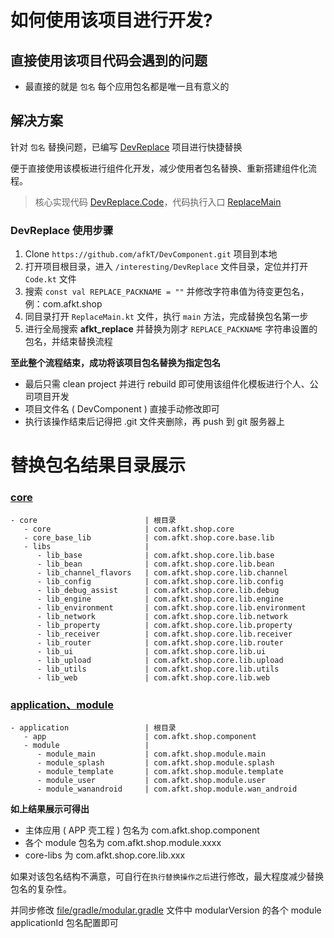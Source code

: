 # 如何使用该项目进行开发?

## 直接使用该项目代码会遇到的问题

* 最直接的就是 `包名` 每个应用包名都是唯一且有意义的

## 解决方案

针对 `包名` 替换问题，已编写 [DevReplace][DevReplace] 项目进行快捷替换

便于直接使用该模板进行组件化开发，减少使用者包名替换、重新搭建组件化流程。

> 核心实现代码 [DevReplace.Code][DevReplace.Code]，代码执行入口 [ReplaceMain][ReplaceMain]

### DevReplace 使用步骤

1. Clone `https://github.com/afkT/DevComponent.git` 项目到本地
2. 打开项目根目录，进入 `/interesting/DevReplace` 文件目录，定位并打开 `Code.kt` 文件
3. 搜索 `const val REPLACE_PACKNAME = ""` 并修改字符串值为待变更包名，例：com.afkt.shop
4. 同目录打开 `ReplaceMain.kt` 文件，执行 `main` 方法，完成替换包名第一步
5. 进行全局搜索 **afkt_replace** 并替换为刚才 `REPLACE_PACKNAME` 字符串设置的包名，并结束替换流程

**至此整个流程结束，成功将该项目包名替换为指定包名**

* 最后只需 clean project 并进行 rebuild 即可使用该组件化模板进行个人、公司项目开发
* 项目文件名 ( DevComponent ) 直接手动修改即可
* 执行该操作结束后记得把 .git 文件夹删除，再 push 到 git 服务器上

# 替换包名结果目录展示

### [core][DevComponent.Core]

```
- core                        | 根目录
   - core                     | com.afkt.shop.core
   - core_base_lib            | com.afkt.shop.core.base.lib
   - libs                     | 
      - lib_base              | com.afkt.shop.core.lib.base
      - lib_bean              | com.afkt.shop.core.lib.bean
      - lib_channel_flavors   | com.afkt.shop.core.lib.channel
      - lib_config            | com.afkt.shop.core.lib.config
      - lib_debug_assist      | com.afkt.shop.core.lib.debug
      - lib_engine            | com.afkt.shop.core.lib.engine
      - lib_environment       | com.afkt.shop.core.lib.environment
      - lib_network           | com.afkt.shop.core.lib.network
      - lib_property          | com.afkt.shop.core.lib.property
      - lib_receiver          | com.afkt.shop.core.lib.receiver
      - lib_router            | com.afkt.shop.core.lib.router
      - lib_ui                | com.afkt.shop.core.lib.ui
      - lib_upload            | com.afkt.shop.core.lib.upload
      - lib_utils             | com.afkt.shop.core.lib.utils
      - lib_web               | com.afkt.shop.core.lib.web
```

### [application、module][DevComponent.Application]

```
- application                 | 根目录
   - app                      | com.afkt.shop.component
   - module                   | 
      - module_main           | com.afkt.shop.module.main
      - module_splash         | com.afkt.shop.module.splash
      - module_template       | com.afkt.shop.module.template
      - module_user           | com.afkt.shop.module.user
      - module_wanandroid     | com.afkt.shop.module.wan_android
```

**如上结果展示可得出**

* 主体应用 ( APP 壳工程 ) 包名为 com.afkt.shop.component
* 各个 module 包名为 com.afkt.shop.module.xxxx
* core-libs 为 com.afkt.shop.core.lib.xxx

如果对该包名结构不满意，可自行在`执行替换操作之后`进行修改，最大程度减少替换包名的复杂性。

并同步修改 [file/gradle/modular.gradle][modular.gradle] 文件中 modularVersion 的各个 module applicationId 包名配置即可





[DevReplace]: https://github.com/afkT/DevComponent/blob/deprecated_20230712/interesting
[ReplaceMain]: https://github.com/afkT/DevComponent/blob/deprecated_20230712/interesting/DevReplace/src/main/java/afkt_replace/replace/ReplaceMain.kt
[DevReplace.Code]: https://github.com/afkT/DevComponent/blob/deprecated_20230712/interesting/DevReplace/src/main/java/afkt_replace/replace/Code.kt
[DevComponent.Core]: https://github.com/afkT/DevComponent/blob/deprecated_20230712/component/core
[DevComponent.Application]: https://github.com/afkT/DevComponent/blob/deprecated_20230712/application
[modular.gradle]: https://github.com/afkT/DevComponent/blob/deprecated_20230712/file/gradle/modular.gradle